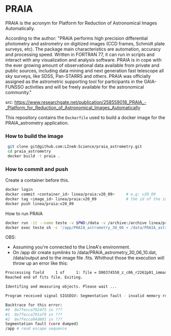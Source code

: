 # PRAIA

PRAIA is the acronym for Platform for Reduction of Astronomical Images Automatically.

According to the author:
"PRAIA performs high precision differential photometry and astrometry on digitized images (CCD frames, Schmidt plate surveys, etc). The package main characteristics are automation, accuracy and processing speed. Written in FORTRAN 77, it can run in scripts and interact with any visualization and analysis software. PRAIA is in cope with the ever growing amount of observational data available from private and public sources, including data mining and next generation fast telescope all sky surveys, like SDSS, Pan-STARRS and others. PRAIA was officially assigned as the astrometric supporting tool for participants in the GAIA-FUNSSO activities and will be freely available for the astronomical community."

src: https://www.researchgate.net/publication/258559018_PRAIA_-_Platform_for_Reduction_of_Astronomical_Images_Automatically

This repository contains the `Dockerfile` used to build a docker image for the PRAIA_astrometry application.

### How to build the image

```sh
 git clone git@github.com:LIneA-Science/praia_astrometry.git
 cd praia_astrometry
 docker build -t praia .
```

### How to commit and push

Create a container before this.

 ```sh
 docker login
 docker commit <container_id> linea/praia:v20_09>     # e.g: v20_09
 docker tag <image_id> linea/praia:v20_09             # the id of the image created before
 docker push linea/praia:v20_09  
 ```

How to run PRAIA

 ```sh
 docker run -it --name teste -v $PWD:/data -v /archive:/archive linea/praia:v30_06
 docker exec teste sh -c '/app/PRAIA_astrometry_30_06 < /data/PRAIA_astrometry_30_06_10.dat'
 ```

OBS: 
 - Assuming you're connected to the LIneA's environment.
 - On /app dir create symlinks to /data/PRAIA_astrometry_30_06_10.dat, /data/output and to the image file .fits. Whithout those the execution will throw up an error like this:

 ```sh
 Proccessing field     1 of     1: file = D00374550_z_c06_r2262p01_immasked.fits                                                                                                                
 Reached end of fits file. Exiting.

 Identifing and measuring objects. Please wait ...

 Program received signal SIGSEGV: Segmentation fault - invalid memory reference.

 Backtrace for this error:
 #0  0x7fecca7924f5 in ???
 #1  0x7fecca791af9 in ???
 #2  0x7fecca94d801 in ???
 Segmentation fault (core dumped)
 /app # read escape sequence

 ```
